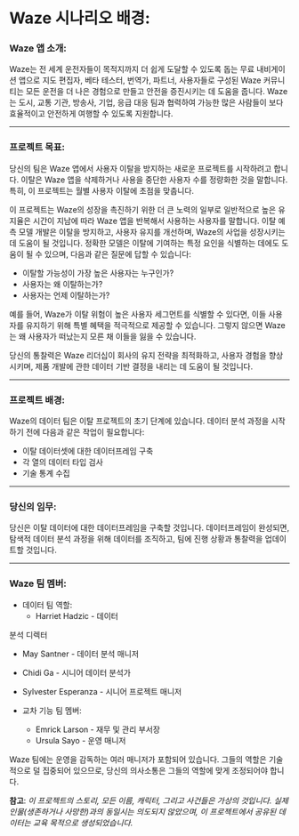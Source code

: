 # Waze 시나리오 배경:

### Waze 앱 소개:
Waze는 전 세계 운전자들이 목적지까지 더 쉽게 도달할 수 있도록 돕는 무료 내비게이션 앱으로 지도 편집자, 베타 테스터, 번역가, 파트너, 사용자들로 구성된 Waze 커뮤니티는 모든 운전을 더 나은 경험으로 만들고 안전을 증진시키는 데 도움을 줍니다. Waze는 도시, 교통 기관, 방송사, 기업, 응급 대응 팀과 협력하여 가능한 많은 사람들이 보다 효율적이고 안전하게 여행할 수 있도록 지원합니다.
<hr>

### 프로젝트 목표:
당신의 팀은 Waze 앱에서 사용자 이탈을 방지하는 새로운 프로젝트를 시작하려고 합니다. 이탈은 Waze 앱을 삭제하거나 사용을 중단한 사용자 수를 정량화한 것을 말합니다. 특히, 이 프로젝트는 월별 사용자 이탈에 초점을 맞춥니다.

이 프로젝트는 Waze의 성장을 촉진하기 위한 더 큰 노력의 일부로 일반적으로 높은 유지율은 시간이 지남에 따라 Waze 앱을 반복해서 사용하는 사용자를 말합니다. 이탈 예측 모델 개발은 이탈을 방지하고, 사용자 유지를 개선하며, Waze의 사업을 성장시키는 데 도움이 될 것입니다. 정확한 모델은 이탈에 기여하는 특정 요인을 식별하는 데에도 도움이 될 수 있으며, 다음과 같은 질문에 답할 수 있습니다:

- 이탈할 가능성이 가장 높은 사용자는 누구인가?
- 사용자는 왜 이탈하는가?
- 사용자는 언제 이탈하는가?

예를 들어, Waze가 이탈 위험이 높은 사용자 세그먼트를 식별할 수 있다면, 이들 사용자를 유지하기 위해 특별 혜택을 적극적으로 제공할 수 있습니다. 그렇지 않으면 Waze는 왜 사용자가 떠났는지 모른 채 이들을 잃을 수 있습니다.

당신의 통찰력은 Waze 리더십이 회사의 유지 전략을 최적화하고, 사용자 경험을 향상시키며, 제품 개발에 관한 데이터 기반 결정을 내리는 데 도움이 될 것입니다.
<hr>

### 프로젝트 배경:
Waze의 데이터 팀은 이탈 프로젝트의 초기 단계에 있습니다. 데이터 분석 과정을 시작하기 전에 다음과 같은 작업이 필요합니다:

- 이탈 데이터셋에 대한 데이터프레임 구축
- 각 열의 데이터 타입 검사
- 기술 통계 수집
<hr>

### 당신의 임무:
당신은 이탈 데이터에 대한 데이터프레임을 구축할 것입니다. 데이터프레임이 완성되면, 탐색적 데이터 분석 과정을 위해 데이터를 조직하고, 팀에 진행 상황과 통찰력을 업데이트할 것입니다.
<hr>

### Waze 팀 멤버:
- 데이터 팀 역할:
  - Harriet Hadzic - 데이터

 분석 디렉터
  - May Santner - 데이터 분석 매니저
  - Chidi Ga - 시니어 데이터 분석가
  - Sylvester Esperanza - 시니어 프로젝트 매니저

- 교차 기능 팀 멤버:
  - Emrick Larson - 재무 및 관리 부서장
  - Ursula Sayo - 운영 매니저

Waze 팀에는 운영을 감독하는 여러 매니저가 포함되어 있습니다. 그들의 역할은 기술적으로 덜 집중되어 있으므로, 당신의 의사소통은 그들의 역할에 맞게 조정되어야 합니다.

**참고**: *이 프로젝트의 스토리, 모든 이름, 캐릭터, 그리고 사건들은 가상의 것입니다. 실제 인물(생존하거나 사망한)과의 동일시는 의도되지 않았으며, 이 프로젝트에서 공유된 데이터는 교육 목적으로 생성되었습니다.*

